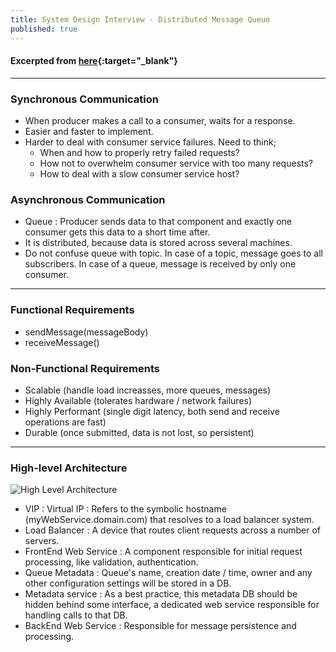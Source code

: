 ```yaml
---
title: System Design Interview - Distributed Message Queue
published: true
---
```


#### Excerpted from [here](https://youtu.be/iJLL-KPqBpM){:target="_blank"}

-----------------------

### Synchronous Communication
- When producer makes a call to a consumer, waits for a response. 
- Easier and faster to implement. 
- Harder to deal with consumer service failures. Need to think;
  - When and how to properly retry failed requests? 
  - How not to overwhelm consumer service with too many requests?
  - How to deal with a slow consumer service host? 

### Asynchronous Communication
- Queue : Producer sends data to that component and exactly one consumer gets this data to a short time after.
- It is distributed, because data is stored across several machines. 
- Do not confuse queue with topic. In case of a topic, message goes to all subscribers. In case of a queue, message is received by only one consumer. 

-----------------------

### Functional Requirements
- sendMessage(messageBody) 
- receiveMessage() 

### Non-Functional Requirements
- Scalable (handle load increasses, more queues, messages)
- Highly Available (tolerates hardware / network failures)
- Highly Performant (single digit latency, both send and receive operations are fast)
- Durable (once submitted, data is not lost, so persistent)

-----------------------

### High-level Architecture

![High Level Architecture](https://github.com/serhatgiydiren/serhatgiydiren.github.io/raw/master/assets/dmq_hla.png)

- VIP : Virtual IP : Refers to the symbolic hostname (myWebService.domain.com) that resolves to a load balancer system. 
- Load Balancer : A device that routes client requests across a number of servers. 
- FrontEnd Web Service : A component responsible for initial request processing, like validation, authentication. 
- Queue Metadata : Queue's name, creation date / time, owner and any other configuration settings will be stored in a DB. 
- Metadata service : As a best practice, this metadata DB should be hidden behind some interface, a dedicated web service responsible for handling calls to that DB. 
- BackEnd Web Service : Responsible for message persistence and processing. 


